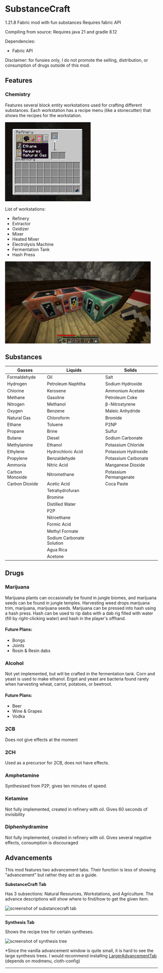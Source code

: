 # SubstanceCraft
1.21.8 Fabric mod with fun substances
Requires fabric API

Compiling from source: Requires java 21 and gradle 8.12

Dependencies:
- Fabric API

Disclaimer: for funsies only, I do not promote the selling, distribution, or consumption of drugs outside of this mod.

## Features
### Chemistry
Features several block entity workstations used for crafting different substances. 
Each workstation has a recipe menu (like a stonecutter) that shows the recipes for the workstation.

<img src="https://github.com/ringlocker/images/blob/main/substancecraft/refinery_workstation.png?raw=true" alt="screenshot of workstation" width="282" height="260">

List of workstations:
- Refinery
- Extractor
- Oxidizer
- Mixer
- Heated Mixer
- Electrolysis Machine
- Fermentation Tank
- Hash Press

<img src="https://github.com/ringlocker/images/blob/main/substancecraft/workstations.png?raw=true" alt="screenshot of workstations" width="480" height="270">

## Substances
| Gasses          | Liquids                   | Solids                 |
|-----------------|---------------------------|------------------------|
| Formaldehyde    | Oil                       | Salt                   |
| Hydrogen        | Petroleum Naphtha         | Sodium Hydroxide       |
| Chlorine        | Kerosene                  | Ammonium Acetate       |
| Methane         | Gasoline                  | Petroleum Coke         |
| Nitrogen        | Methanol                  | β-Nitrostyrene         |
| Oxygen          | Benzene                   | Maleic Anhydride       |
| Natural Gas     | Chloroform                | Bromide                |
| Ethane          | Toluene                   | P2NP                   |
| Propane         | Brine                     | Sulfur                 |
| Butane          | Diesel                    | Sodium Carbonate       |
| Methylamine     | Ethanol                   | Potassium Chloride     |
| Ethylene        | Hydrochloric Acid         | Potassium Hydroxide    |
| Propylene       | Benzaldehyde              | Potassium Carbonate    |
| Ammonia         | Nitric Acid               | Manganese Dioxide      |
| Carbon Monoxide | Nitromethane              | Potassium Permanganate |
| Carbon Dioxide  | Acetic Acid               | Coca Paste             |
|                 | Tetrahydrofuran           |                        |
|                 | Bromine                   |                        |
|                 | Distilled Water           |                        |
|                 | P2P                       |                        |
|                 | Nitroethane               |                        |
|                 | Formic Acid               |                        |
|                 | Methyl Formate            |                        |
|                 | Sodium Carbonate Solution |                        |
|                 | Agua Rica                 |                        |
|                 | Acetone                   |                        |

## Drugs
### Marijuana
Marijuana plants can occasionally be found in jungle biomes, and marijuana seeds can be found in jungle temples. 
Harvesting weed drops marijuana trim, marijuana, marijuana seeds. Marijuana can be pressed into hash using a hash press.
Hash can be used to rip dabs with a dab rig filled with water (fill by right-clicking water) and hash in the player's offhand.

#### Future Plans:
- Bongs
- Joints
- Rosin & Resin dabs

### Alcohol
Not yet implemented, but will be crafted in the fermentation tank. Corn and yeast is used to make ethanol. 
Ergot and yeast are bacteria found rarely when harvesting wheat, carrot, potatoes, or beetroot.

#### Future Plans:
- Beer
- Wine & Grapes
- Vodka

### 2CB
Does not give effects at the moment

### 2CH
Used as a precursor for 2CB, does not have effects.

### Amphetamine
Synthesised from P2P, gives ten minutes of speed.

### Ketamine
Not fully implemented, created in refinery with oil. Gives 60 seconds of invisibility

### Diphenhydramine
Not fully implemented, created in refinery with oil. Gives several negative effects, consumption is discouraged

## Advancements
This mod features two advancement tabs. Their function is less of showing "advancement" but rather they act as a guide.

**SubstanceCraft Tab**

Has 3 subsections: Natural Resources, Workstations, and Agriculture.
The advance descriptions will show where to find/how to get the given item.

<img src="https://github.com/ringlocker/images/blob/main/substancecraft/xxxxx?raw=true" alt="screenshot of substancecraft tab" width="282" height="260">

___

**Synthesis Tab**

Shows the recipe tree for certain syntheses.

<img src="https://github.com/ringlocker/images/blob/main/substancecraft/xxxxx?raw=true" alt="screenshot of synthesis tree" width="282" height="260">

*Since the vanilla advancement window is quite small, it is hard to see the large synthesis trees.
I would recommend installing [LargerAdvancementTab](https://github.com/ringlocker/LargerAdvancementTab/releases/tag/v0.1) (depends on modmenu, cloth-config)
 
___